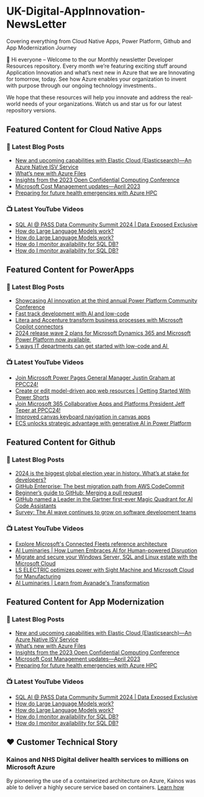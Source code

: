 # UK-Digital-AppInnovation-NewsLetter

Covering everything from Cloud Native Apps, Power Platform, Github and App Modernization Journey

👋 Hi everyone – Welcome to the our Monthly newsletter Developer Resources repository. Every month we’re featuring exciting stuff around Application Innovation and what’s next new in Azure that we are Innovating for tomorrow, today. See how Azure enables your organization to invent with purpose through our ongoing technology investments..


We hope that these resources will help you innovate and address the real-world needs of your organizations. Watch us and star us for our latest repository versions.

## Featured Content for Cloud Native Apps


### 📝 Latest Blog Posts

    
<!-- BLOGCNA:START -->
- [New and upcoming capabilities with Elastic Cloud (Elasticsearch)—An Azure Native ISV Service](https://azure.microsoft.com/blog/new-and-upcoming-capabilities-with-elastic-cloud-elasticsearch-an-azure-native-isv-service/)
- [What’s new with Azure Files](https://azure.microsoft.com/blog/what-s-new-with-azure-files/)
- [Insights from the 2023 Open Confidential Computing Conference](https://azure.microsoft.com/blog/insights-from-the-2023-open-confidential-computing-conference/)
- [Microsoft Cost Management updates—April 2023](https://azure.microsoft.com/blog/microsoft-cost-management-updates-april-2023/)
- [Preparing for future health emergencies with Azure HPC ](https://azure.microsoft.com/blog/preparing-for-future-health-emergencies-with-azure-hpc/)
<!-- BLOGCNA:END -->

### 📺 Latest YouTube Videos

 
<!-- YOUTUBECNA:START -->
- [SQL AI @ PASS Data Community Summit 2024 | Data Exposed Exclusive](https://www.youtube.com/watch?v=nf3_045w_fE)
- [How do Large Language Models work?](https://www.youtube.com/watch?v=CtjwG5tIV7k)
- [How do Large Language Models work?](https://www.youtube.com/watch?v=C4XsPkGA30g)
- [How do I monitor availability for SQL DB?](https://www.youtube.com/watch?v=z1r-xpXtxJA)
- [How do I monitor availability for SQL DB?](https://www.youtube.com/watch?v=81d541oNdGY)
<!-- YOUTUBECNA:END -->

##  Featured Content for PowerApps
### 📝 Latest Blog Posts
<!-- BLOGPOWER:START -->
- [Showcasing AI innovation at the third annual Power Platform Community Conference](https://www.microsoft.com/en-us/power-platform/blog/2024/08/12/showcasing-ai-innovation-at-the-third-annual-power-platform-community-conference/)
- [Fast track development with AI and low-code](https://www.microsoft.com/en-us/power-platform/blog/2024/08/06/fast-track-development-with-ai-and-low-code/)
- [Litera and Accenture transform business processes with Microsoft Copilot connectors](https://www.microsoft.com/en-us/power-platform/blog/2024/07/25/litera-and-accenture-transform-business-processes-with-microsoft-copilot-connectors/)
- [2024 release wave 2 plans for Microsoft Dynamics 365 and Microsoft Power Platform now available ](https://www.microsoft.com/en-us/dynamics-365/blog/business-leader/2024/07/16/2024-release-wave-2-plans-for-microsoft-dynamics-365-and-microsoft-power-platform-now-available/)
- [5 ways IT departments can get started with low-code and AI ](https://www.microsoft.com/en-us/microsoft-copilot/blog/copilot-studio/5-ways-it-departments-can-get-started-with-low-code-and-ai/)
<!-- BLOGPOWER:END -->
 ### 📺 Latest YouTube Videos
    
<!-- YOUTUBEPOWER:START -->
- [Join Microsoft Power Pages General Manager Justin Graham at PPCC24!](https://www.youtube.com/watch?v=KiMb_QLkp-U)
- [Create or edit model-driven app web resources | Getting Started With Power Shorts](https://www.youtube.com/watch?v=8JRZQGX5mUU)
- [Join Microsoft 365 Collaborative Apps and Platforms President Jeff Teper at PPCC24!](https://www.youtube.com/watch?v=-yiq9YsKxZM)
- [Improved canvas keyboard navigation in canvas apps](https://www.youtube.com/watch?v=p_tCI6Kpj68)
- [ECS unlocks strategic advantage with generative AI in Power Platform](https://www.youtube.com/watch?v=hS2b1FpLMpY)
<!-- YOUTUBEPOWER:END -->

##  Featured Content for Github
### 📝 Latest Blog Posts
<!-- BLOGGITHUB:START -->
- [2024 is the biggest global election year in history. What’s at stake for developers?](https://github.blog/news-insights/policy-news-and-insights/2024-is-the-biggest-global-election-year-in-history-whats-at-stake-for-developers/)
- [GitHub Enterprise: The best migration path from AWS CodeCommit](https://github.blog/enterprise-software/collaboration/github-enterprise-the-best-migration-path-from-aws-codecommit/)
- [Beginner’s guide to GitHub: Merging a pull request](https://github.blog/developer-skills/github-education/beginners-guide-to-github-merging-a-pull-request/)
- [GitHub named a Leader in the Gartner first-ever Magic Quadrant for AI Code Assistants](https://github.blog/news-insights/company-news/github-named-a-leader-in-the-gartner-first-ever-magic-quadrant-for-ai-code-assistants/)
- [Survey: The AI wave continues to grow on software development teams](https://github.blog/news-insights/research/survey-ai-wave-grows/)
<!-- BLOGGITHUB:END -->
### 📺 Latest YouTube Videos
<!-- YOUTUBEGITHUB:START -->
- [Explore Microsoft&#39;s Connected Fleets reference architecture](https://www.youtube.com/watch?v=EdVX9IEk2DI)
- [AI Luminaries | How Lumen Embraces AI for Human-powered Disruption](https://www.youtube.com/watch?v=AHCH4eVZrp8)
- [Migrate and secure your Windows Server, SQL and Linux estate with the Microsoft Cloud](https://www.youtube.com/watch?v=3cs5WTB1cHQ)
- [LS ELECTRIC optimizes power with Sight Machine and Microsoft Cloud for Manufacturing](https://www.youtube.com/watch?v=AtwO3wILvRc)
- [AI Luminaries | Learn from Avanade&#39;s Transformation](https://www.youtube.com/watch?v=ngFCBV_KoYo)
<!-- YOUTUBEGITHUB:END -->
##  Featured Content for App Modernization
### 📝 Latest Blog Posts
<!-- BLOGAPPMOD:START -->
- [New and upcoming capabilities with Elastic Cloud (Elasticsearch)—An Azure Native ISV Service](https://azure.microsoft.com/blog/new-and-upcoming-capabilities-with-elastic-cloud-elasticsearch-an-azure-native-isv-service/)
- [What’s new with Azure Files](https://azure.microsoft.com/blog/what-s-new-with-azure-files/)
- [Insights from the 2023 Open Confidential Computing Conference](https://azure.microsoft.com/blog/insights-from-the-2023-open-confidential-computing-conference/)
- [Microsoft Cost Management updates—April 2023](https://azure.microsoft.com/blog/microsoft-cost-management-updates-april-2023/)
- [Preparing for future health emergencies with Azure HPC ](https://azure.microsoft.com/blog/preparing-for-future-health-emergencies-with-azure-hpc/)
<!-- BLOGAPPMOD:END -->
### 📺 Latest YouTube Videos
<!-- YOUTUBEAPPMOD:START -->
- [SQL AI @ PASS Data Community Summit 2024 | Data Exposed Exclusive](https://www.youtube.com/watch?v=nf3_045w_fE)
- [How do Large Language Models work?](https://www.youtube.com/watch?v=CtjwG5tIV7k)
- [How do Large Language Models work?](https://www.youtube.com/watch?v=C4XsPkGA30g)
- [How do I monitor availability for SQL DB?](https://www.youtube.com/watch?v=z1r-xpXtxJA)
- [How do I monitor availability for SQL DB?](https://www.youtube.com/watch?v=81d541oNdGY)
<!-- YOUTUBEAPPMOD:END -->


## ♥️ Customer Technical Story 

### Kainos and NHS Digital deliver health services to millions on Microsoft Azure

By pioneering the use of a containerized architecture on Azure, Kainos was able to deliver a highly secure service based on containers. [Learn how](https://customers.microsoft.com/en-us/story/1368348549535774520-kainos-and-nhs-digital-deliver-health-services-to-millions-on-microsoft-azure)

